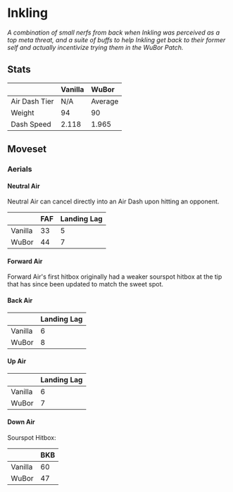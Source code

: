 # Inkling
*A combination of small nerfs from back when Inkling was perceived as a top meta threat, and a suite of buffs to help Inkling get back to their former self and actually incentivize trying them in the WuBor Patch.*

## Stats

<datatable>

|                 | Vanilla | WuBor             |
|:--------------- |:------- |:----------------- |
| Air Dash Tier   | N/A     | Average           |
| Weight          | 94      | <nerf>90</nerf>   |
| Dash Speed      | 2.118   | <nerf>1.965</nerf>|

</datatable>

## Moveset

### Aerials

#### Neutral Air

<buff>Neutral Air can cancel directly into an Air Dash upon hitting an opponent.</buff>

<datatable>

|         | FAF            | Landing Lag    |
|:------- |:-------------- |:-------------- |
| Vanilla | 33             | 5              |
| WuBor   | <nerf>44</nerf>| <nerf>7</nerf> |

</datatable>

#### Forward Air

<buff>Forward Air's first hitbox originally had a weaker sourspot hitbox at the tip that has since been updated to match the sweet spot.</buff>

#### Back Air

<datatable>

|         | Landing Lag    |
|:------- |:-------------- |
| Vanilla | 6              |
| WuBor   | <nerf>8</nerf> |

</datatable>

#### Up Air

<datatable>

|         | Landing Lag    |
|:------- |:-------------- |
| Vanilla | 6              |
| WuBor   | <nerf>7</nerf> |

</datatable>

#### Down Air

Sourspot Hitbox:

<datatable>

|         | BKB             |
|:------- |:--------------- |
| Vanilla | 60              |
| WuBor   | <ovhl>47</ovhl> |

</datatable>
